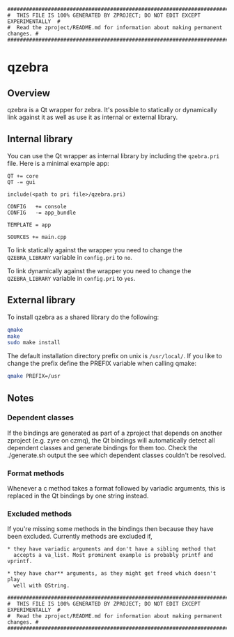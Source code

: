 ```
################################################################################
#  THIS FILE IS 100% GENERATED BY ZPROJECT; DO NOT EDIT EXCEPT EXPERIMENTALLY  #
#  Read the zproject/README.md for information about making permanent changes. #
################################################################################
```
# qzebra

## Overview

qzebra is a Qt wrapper for zebra. It's possible to
statically or dynamically link against it as well as use it as internal or external
library.

## Internal library

You can use the Qt wrapper as internal library by including the
`qzebra.pri` file. Here is a minimal example app:

```make
QT += core
QT -= gui

include(<path to pri file>/qzebra.pri)

CONFIG   += console
CONFIG   -= app_bundle

TEMPLATE = app

SOURCES += main.cpp
```

To link statically against the wrapper you need to change the
`QZEBRA_LIBRARY` variable in `config.pri` to `no`.

To link dynamically against the wrapper you need to change the
`QZEBRA_LIBRARY` variable in `config.pri` to `yes`.

## External library

To install qzebra as a shared library do the following:

```sh
qmake
make
sudo make install
```

The default installation directory prefix on unix is `/usr/local/`. If you like
to change the prefix define the PREFIX variable when calling qmake:

```sh
qmake PREFIX=/usr
```

## Notes

### Dependent classes

If the bindings are generated as part of a zproject that depends on another
zproject (e.g. zyre on czmq), the Qt bindings will automatically detect all
dependent classes and generate bindings for them too. Check the ./generate.sh
output the see which dependent classes couldn't be resolved.

### Format methods

Whenever a c method takes a format followed by variadic arguments, this is
replaced in the Qt bindings by one string instead.

### Excluded methods

If you're missing some methods in the bindings then because they have been
excluded. Currently methods are excluded if,

    * they have variadic arguments and don't have a sibling method that
      accepts a va_list. Most prominent example is probably printf and vprintf.

    * they have char** arguments, as they might get freed which doesn't play
      well with QString.

```
################################################################################
#  THIS FILE IS 100% GENERATED BY ZPROJECT; DO NOT EDIT EXCEPT EXPERIMENTALLY  #
#  Read the zproject/README.md for information about making permanent changes. #
################################################################################
```
